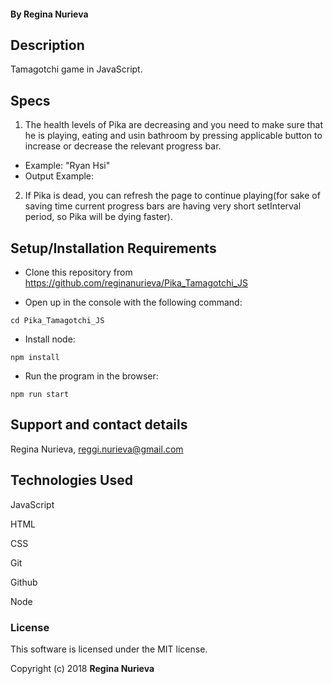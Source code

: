 #### By Regina Nurieva

## Description

Tamagotchi game in JavaScript.  

## Specs
1. The health levels of Pika are decreasing and you need to make sure that he is playing, eating and usin bathroom by pressing applicable button to increase or decrease the relevant progress bar.
  * Example: "Ryan Hsi"
  * Output Example:
2. If Pika is dead, you can refresh the page to continue playing(for sake of saving time current progress bars are having very short setInterval period, so Pika will be dying faster).

## Setup/Installation Requirements

* Clone this repository from https://github.com/reginanurieva/Pika_Tamagotchi_JS

* Open up in the console with the following command:
```
cd Pika_Tamagotchi_JS
```
* Install node:
```
npm install
```
* Run the program in the browser:
```
npm run start
```

## Support and contact details

Regina Nurieva, reggi.nurieva@gmail.com

## Technologies Used

JavaScript

HTML

CSS

Git

Github

Node


### License

This software is licensed under the MIT license.

Copyright (c) 2018 **Regina Nurieva**
